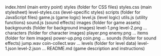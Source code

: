 index.html (main entry point)
styles (folder for CSS files)
  styles.css (main stylesheet)
  level-styles.css (level-specific styles)
scripts (folder for JavaScript files)
  game.js (game logic)
  level.js (level logic)
  utils.js (utility functions)
  sound.js (sound effects)
images (folder for game assets)
  backgrounds (folder for background images)
    level-1.png
    level-2.png
...
characters (folder for character images)
  player.png
  enemy.png
...
items (folder for item images)
  power-up.png
  coin.png
...
sounds (folder for sound effects)
  jump.wav
  coin-collect.wav
...
levels (folder for level data)
  level-1.json
  level-2.json
...
README.md (game description and instructions)
